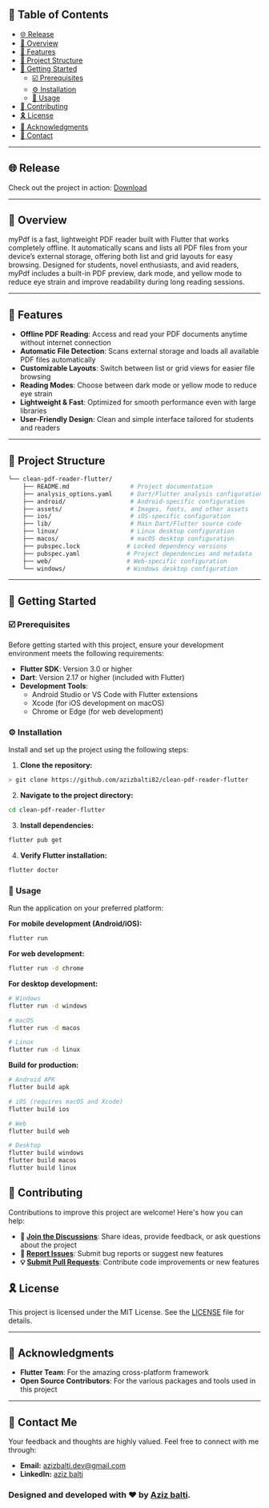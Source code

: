 ## 🔗 Table of Contents

- [🌐 Release](#-live-preview)
- [📍 Overview](#-overview)
- [👾 Features](#-features)
- [📁 Project Structure](#-project-structure)
- [🚀 Getting Started](#-getting-started)
  - [☑️ Prerequisites](#-prerequisites)
  - [⚙️ Installation](#-installation)
  - [🤖 Usage](#-usage)
- [🔰 Contributing](#-contributing)
- [🎗 License](#-license)
- [🙌 Acknowledgments](#-acknowledgments)
- [💬 Contact](#-contact-me)

---
## 🌐 Release

Check out the project in action: [Download](https://github.com/azizbalti82/clean-pdf-reader-flutter/releases)

---

## 📍 Overview

myPdf is a fast, lightweight PDF reader built with Flutter that works completely offline. It automatically scans and lists all PDF files from your device’s external storage, offering both list and grid layouts for easy browsing. Designed for students, novel enthusiasts, and avid readers, myPdf includes a built-in PDF preview, dark mode, and yellow mode to reduce eye strain and improve readability during long reading sessions.

---

## 📑 Features

- **Offline PDF Reading**: Access and read your PDF documents anytime without internet connection  
- **Automatic File Detection**: Scans external storage and loads all available PDF files automatically  
- **Customizable Layouts**: Switch between list or grid views for easier file browsing  
- **Reading Modes**: Choose between dark mode or yellow mode to reduce eye strain  
- **Lightweight & Fast**: Optimized for smooth performance even with large libraries  
- **User-Friendly Design**: Clean and simple interface tailored for students and readers  

---

## 📁 Project Structure

```sh
└── clean-pdf-reader-flutter/
    ├── README.md                 # Project documentation
    ├── analysis_options.yaml     # Dart/Flutter analysis configuration
    ├── android/                  # Android-specific configuration
    ├── assets/                   # Images, fonts, and other assets
    ├── ios/                      # iOS-specific configuration
    ├── lib/                      # Main Dart/Flutter source code
    ├── linux/                    # Linux desktop configuration
    ├── macos/                    # macOS desktop configuration
    ├── pubspec.lock             # Locked dependency versions
    ├── pubspec.yaml             # Project dependencies and metadata
    ├── web/                     # Web-specific configuration
    └── windows/                 # Windows desktop configuration
```

---

## 🚀 Getting Started

### ☑️ Prerequisites

Before getting started with this project, ensure your development environment meets the following requirements:

- **Flutter SDK**: Version 3.0 or higher
- **Dart**: Version 2.17 or higher (included with Flutter)
- **Development Tools**: 
  - Android Studio or VS Code with Flutter extensions
  - Xcode (for iOS development on macOS)
  - Chrome or Edge (for web development)

### ⚙️ Installation

Install and set up the project using the following steps:

1. **Clone the repository:**
```sh
> git clone https://github.com/azizbalti82/clean-pdf-reader-flutter
```

2. **Navigate to the project directory:**
```sh
cd clean-pdf-reader-flutter
```

3. **Install dependencies:**
```sh
flutter pub get
```

4. **Verify Flutter installation:**
```sh
flutter doctor
```

### 🤖 Usage

Run the application on your preferred platform:

**For mobile development (Android/iOS):**
```sh
flutter run
```

**For web development:**
```sh
flutter run -d chrome
```

**For desktop development:**
```sh
# Windows
flutter run -d windows

# macOS
flutter run -d macos

# Linux
flutter run -d linux
```

**Build for production:**
```sh
# Android APK
flutter build apk

# iOS (requires macOS and Xcode)
flutter build ios

# Web
flutter build web

# Desktop
flutter build windows
flutter build macos
flutter build linux
```

## 🔰 Contributing

Contributions to improve this project are welcome! Here's how you can help:

- **💬 [Join the Discussions](https://github.com/azizbalti82/portfolio-pixel-artist-game-developer-flutter-aziz/discussions)**: Share ideas, provide feedback, or ask questions about the project
- **🐛 [Report Issues](https://github.com/azizbalti82/portfolio-pixel-artist-game-developer-flutter-aziz/issues)**: Submit bug reports or suggest new features
- **💡 [Submit Pull Requests](https://github.com/azizbalti82/portfolio-pixel-artist-game-developer-flutter-aziz/pulls)**: Contribute code improvements or new features


## 🎗 License

This project is licensed under the MIT License. See the [LICENSE](LICENSE) file for details.

---

## 🙌 Acknowledgments

- **Flutter Team**: For the amazing cross-platform framework
- **Open Source Contributors**: For the various packages and tools used in this project
---

## 💬 Contact Me

Your feedback and thoughts are highly valued. Feel free to connect with me through:

- **Email:** azizbalti.dev@gmail.com
- **LinkedIn:** [aziz balti](https://www.linkedin.com/in/aziz-balti/)


### Designed and developed with ❤️ by [Aziz balti](https://azizbalti.netlify.app/).

